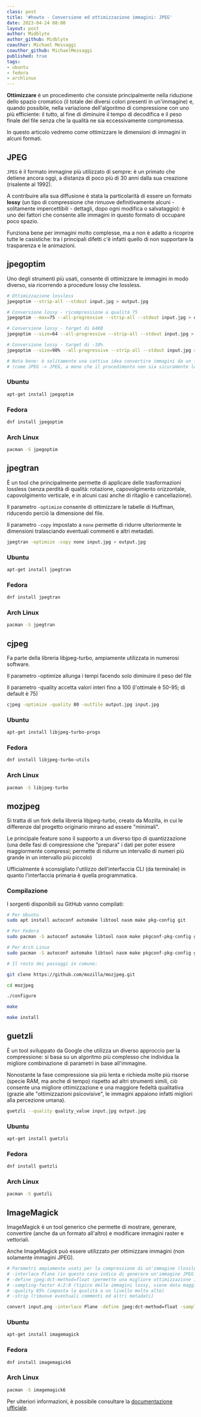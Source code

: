 ```yaml
---
class: post
title: '#howto - Conversione ed ottimizzazione immagini: JPEG'
date: 2023-04-24 08:00
layout: post
author: Midblyte
author_github: Midblyte
coauthor: Michael Messaggi
coauthor_github: MichaelMessaggi
published: true
tags:
- ubuntu
- fedora
- archlinux
---
```



**Ottimizzare** è un procedimento che consiste principalmente nella riduzione dello spazio cromatico (il totale dei diversi colori presenti in un'immagine) e, quando possibile, nella variazione dell'algoritmo di compressione con uno più efficiente: il tutto, al fine di diminuire il tempo di decodifica e il peso finale del file senza che la qualità ne sia eccessivamente compromessa.

In questo articolo vedremo come ottimizzare le dimensioni di immagini in alcuni formati.


## JPEG

`JPEG` è il formato immagine più utilizzato di sempre: è un primato che detiene ancora oggi, a distanza di poco più di 30 anni dalla sua creazione (risalente al 1992).

A contribuire alla sua diffusione è stata la particolarità di essere un formato **lossy** (un tipo di compressione che rimuove definitivamente alcuni - solitamente impercettibili - dettagli, dopo ogni modifica o salvataggio): è uno dei fattori che consente alle immagini in questo formato di occupare poco spazio.

Funziona bene per immagini molto complesse, ma a non è adatto a ricoprire tutte le casistiche: tra i principali difetti c'è infatti quello di non supportare la trasparenza e le animazioni.



## jpegoptim

Uno degli strumenti più usati, consente di ottimizzare le immagini in modo diverso, sia ricorrendo a procedure lossy che lossless.

```bash
# Ottimizzazione lossless
jpegoptim --strip-all --stdout input.jpg > output.jpg

# Conversione lossy - ricompressione a qualità 75
jpegoptim --max=75 --all-progressive --strip-all --stdout input.jpg > output.jpg

# Conversione lossy - target di 64KB
jpegoptim --size=64 --all-progressive --strip-all --stdout input.jpg > output.jpg

# Conversione lossy - target di -10%
jpegoptim --size=90% --all-progressive --strip-all --stdout input.jpg > output.jpg

# Nota bene: è solitamente una cattiva idea convertire immagini da un formato lossy ad uno lossy.
# (come JPEG -> JPEG, a meno che il procedimento non sia sicuramente lossless).
```

### Ubuntu

```bash
apt-get install jpegoptim
```

### Fedora

```bash
dnf install jpegoptim
```

### Arch Linux

```bash
pacman -S jpegoptim
```


## jpegtran

È un tool che principalmente permette di applicare delle trasformazioni lossless (senza perdità di qualità: rotazione, capovolgimento orizzontale, capovolgimento verticale, e in alcuni casi anche di ritaglio e cancellazione).

Il parametro `-optimize` consente di ottimizzare le tabelle di Huffman, riducendo perciò la dimensione del file.

Il parametro `-copy` impostato a `none` permette di ridurre ulteriormente le dimensioni tralasciando eventuali commenti e altri metadati.

```bash
jpegtran -optimize -copy none input.jpg > output.jpg
```


### Ubuntu

```bash
apt-get install jpegtran
```

### Fedora

```bash
dnf install jpegtran
```

### Arch Linux

```bash
pacman -S jpegtran
```


## cjpeg

Fa parte della libreria libjpeg-turbo, ampiamente utilizzata in numerosi software.

Il parametro -optimize allunga i tempi facendo solo diminuire il peso del file

Il parametro -quality accetta valori interi fino a 100 (l'ottimale è 50-95; di default è 75)

```bash
cjpeg -optimize -quality 80 -outfile output.jpg input.jpg
```

### Ubuntu

```bash
apt-get install libjpeg-turbo-progs
```

### Fedora

```bash
dnf install libjpeg-turbo-utils
```

### Arch Linux

```bash
pacman -S libjpeg-turbo
```


## mozjpeg

Si tratta di un fork della libreria libjpeg-turbo, creato da Mozilla, in cui le differenze dal progetto originario mirano ad essere "minimali".

Le principale feature sono il supporto a un diverso tipo di quantizzazione (una delle fasi di compressione che "prepara" i dati per poter essere maggiormente compressi; permette di ridurre un intervallo di numeri più grande in un intervallo più piccolo)

Ufficialmente è sconsigliato l'utilizzo dell'interfaccia CLI (da terminale) in quanto l'interfaccia primaria è quella programmatica.

### Compilazione

I sorgenti disponibili su GitHub vanno compilati:

```bash
# Per Ubuntu
sudo apt install autoconf automake libtool nasm make pkg-config git

# Per Fedora
sudo pacman -S autoconf automake libtool nasm make pkgconf-pkg-config git

# Per Arch Linux
sudo pacman -S autoconf automake libtool nasm make pkgconf-pkg-config git

# Il resto dei passaggi in comune:

git clone https://github.com/mozilla/mozjpeg.git

cd mozjpeg

./configure

make

make install
```


## guetzli

È un tool sviluppato da Google che utilizza un diverso approccio per la compressione: si basa su un algoritmo più complesso che individua la migliore combinazione di parametri in base all'immagine.

Nonostante la fase compressione sia più lenta e richieda molte più risorse (specie RAM, ma anche di tempo) rispetto ad altri strumenti simili, ciò consente una migliore ottimizzazione e una maggiore fedeltà qualitativa (grazie alle "ottimizzazioni psicovisive", le immagini appaiono infatti migliori alla percezione umana).

```bash
guetzli --quality quality_value input.jpg output.jpg
```

### Ubuntu

```bash
apt-get install guetzli
```

### Fedora

```bash
dnf install guetzli
```

### Arch Linux

```bash
pacman -S guetzli
```


## ImageMagick

ImageMagick è un tool generico che permette di mostrare, generare, convertire (anche da un formato all'altro) e modificare immagini raster e vettoriali.

Anche ImageMagick può essere utilizzato per ottimizzare immagini (non solamente immagini JPEG).

```bash
# Parametri ampiamente usati per la compressione di un'immagine (lossless -> lossy):
# -interlace Plane (in questo caso indica di generare un'immagine JPEG progressiva)
# -define jpeg:dct-method=float (permette una migliore ottimizzazione impiegando però più tempo)
# -sampling-factor 4:2:0 (tipico delle immagini lossy, viene data maggiore rilevanza alla scala di grigi e meno alla componente cromatica)
# -quality 85% (imposta la qualità a un livello molto alto)
# -strip (rimuove eventuali commenti ed altri metadati)

convert input.png -interlace Plane -define jpeg:dct-method=float -sampling-factor 4:2:0 -quality 85% -strip output.jpg
```

### Ubuntu

```bash
apt-get install imagemagick
```

### Fedora

```bash
dnf install imagemagick6
```

### Arch Linux

```bash
pacman -S imagemagick6
```

Per ulteriori informazioni, è possibile consultare la [documentazione ufficiale](https://imagemagick.org/script/command-line-options.php).
